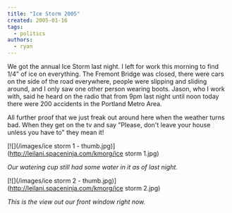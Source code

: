 ```yaml
---
title: "Ice Storm 2005"
created: 2005-01-16
tags:
  - politics
authors:
  - ryan
---
```


We got the annual Ice Storm last night. I left for work this morning to find 1/4" of ice on everything. The Fremont Bridge was closed, there were cars on the side of the road everywhere, people were slipping and sliding around, and I only saw one other person wearing boots. Jason, who I work with, said he heard on the radio that from 9pm last night until noon today there were 200 accidents in the Portland Metro Area.

All further proof that we just freak out around here when the weather turns bad. When they get on the tv and say "Please, don't leave your house unless you have to" they mean it!

[![](/images/ice storm 1 - thumb.jpg)](http://leilani.spaceninja.com/kmorg/ice storm 1.jpg)

_Our watering cup still had some water in it as of last night._

[![](/images/ice storm 2 - thumb.jpg)](http://leilani.spaceninja.com/kmorg/ice storm 2.jpg)

_This is the view out our front window right now._
